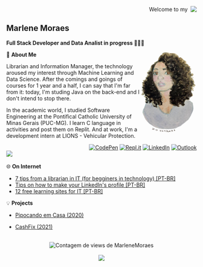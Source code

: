 <p align="right"> Welcome to my &nbsp;<img align="right" src="https://img.shields.io/badge/-GitHub-333333?style=for-the-badge&logo=GitHub"></p>



<h2>Marlene Moraes</h2> 

**Full Stack Developer and Data Analist in progress 👩🏽‍💻**

<img src=".\img\MarleneMoraes_por_NanciYin.png" alt="Marlene em aquarela por Nanci Yin"  width="150px" align="right"/>💬 **About Me**

Librarian and Information Manager, the technology aroused my interest through Machine Learning and Data Science. After the comings and goings of courses for 1 year and a half, I can say that I'm far from it: today, I'm studing Java on the back-end and I don't intend to stop there. 

In the academic world, I studied Software Engineering at the Pontifical Catholic University of Minas Gerais (PUC-MG). I learn C language in activities and post them on Replit. And at work, I'm a development intern at LIONS - Vehicular Protection. 

<div class="socialmedia" align="right">
    <a href="https://codepen.io/marlenemoraes" target="blank"><img src="https://img.shields.io/badge/-CodePen-333333?style=flat&logo=CodePen" alt="CodePen"></a>
    <a href="https://replit.com/@MarleneMoraes" target="blank"><img src="https://img.shields.io/badge/-Repl.it-333333?style=flat&logo=Repl.it" alt="Repl.it"></a>
    <a href="https://www.linkedin.com/in/marlenemoraes/" target="blank"><img src="https://img.shields.io/badge/-LinkedIn-333333?style=flat&logo=LinkedIn"alt="LinkedIn"></a>
     <a href="mailto: marlenevmoraes@outlook.com" target="blank"><img src="https://img.shields.io/badge/-Microsoft_Outlook-333333?style=flat&logo=microsoft-outlook"alt="Outlook"></a>
</div>
<a href="https://github.com/MarleneMoraes/marlenemoraes/blob/main/README.md"><img src="https://img.shields.io/badge/Portugu%C3%AAs%20do%20Brasil%20-%23323330.svg?&style=for-the-badge&logo=brazil&color=#033202" /></a>




🌐 **On Internet**

- [7 tips from a librarian in IT  (for begginers in technology) [PT-BR]](https://www.linkedin.com/pulse/7-dicas-de-uma-bibliotecária-na-ti-para-calouros-e-novatos-moraes/)
- [Tips on how to make your LinkedIn's profile [PT-BR]](https://www.linkedin.com/pulse/dicas-de-como-fazer-seu-perfil-linkedin-marlene-moraes/)
- [12 free learning sites for IT [PT-BR]](https://www.linkedin.com/pulse/12-sites-de-aprendizado-gratuitos-para-ti-marlene-moraes/)

💡 **Projects**

- [Pipocando em Casa (2020)](https://github.com/MarleneMoraes/pipocando-em-casa)

- [CashFix (2021)](https://github.com/MarleneMoraes/CashFix)

<br/>

<div align="center">
    <img align="center" src="https://komarev.com/ghpvc/?username=marlenemoraes&color=blueviolet" alt="Contagem de views de MarleneMoraes"/>
</div>
<br/>
<div align="center">
    <img src="https://github-readme-streak-stats.herokuapp.com/?user=marlenemoraes&theme=tokyonight&hide_border=true"/>
</div>

